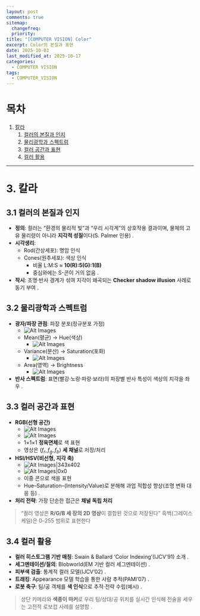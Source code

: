 ```yaml
---
layout: post
comments: true
sitemap:
  changefreq:
  priority:
title: "[COMPUTER VISION] Color"
excerpt: Color의 본질과 표현
date: 2025-10-03
last_modified_at: 2025-10-17
categories:
  - COMPUTER VISION
tags:
  - COMPUTER_VISION
---
```


# 목차

1. [칼라](#3-칼라)
	1. [컬러의 본질과 인지](#31-컬러의-본질과-인지)
	2. [물리광학과 스펙트럼](#32-물리광학과-스펙트럼)
	3. [컬러 공간과 표현](#33-컬러-공간과-표현)
	4. [컬러 활용](#34-컬러-활용)

---

# 3. 칼라
## 3.1 컬러의 본질과 인지

- **정의**: 컬러는 “환경의 물리적 빛”과 “우리 시각계”의 상호작용 결과이며, 물체의 고유 물리량이 아니라 **지각적 성질**이다(S. Palmer 인용) .
- **시각생리**:
	- Rod(간상세포): 명암 인식
	- Cones(원추세포): 색상 인식
		- 비율 L:M:S ≈ **10(R):5(G):1(B)**
		- 중심와에는 S-콘이 거의 없음 .
- **착시**: 조명·반사 경계가 섞여 지각이 왜곡되는 **Checker shadow illusion** 사례로 동기 부여 .

## 3.2 물리광학과 스펙트럼

- **광자/파장 관점**: 파장 분포(정규분포 가정)
	- ![Alt Images](https://cdn.jsdelivr.net/gh/aliquis-facio/aliquis-facio.github.io@main/_image/2025-10-17-17-48-31.jpg?raw=true)
	- Mean(평균) → Hue(색상)
		- ![Alt Images](https://cdn.jsdelivr.net/gh/aliquis-facio/aliquis-facio.github.io@main/_image/2025-10-17-17-48-38.jpg?raw=true)
	- Variance(분산) → Saturation(포화)
		- ![Alt Images](https://cdn.jsdelivr.net/gh/aliquis-facio/aliquis-facio.github.io@main/_image/2025-10-17-17-48-45.jpg?raw=true)
	- Area(영역) → Brightness
		- ![Alt Images](https://cdn.jsdelivr.net/gh/aliquis-facio/aliquis-facio.github.io@main/_image/2025-10-17-17-48-51.jpg?raw=true)
- **반사 스펙트럼**: 표면(빨강·노랑·파랑·보라)의 파장별 반사 특성이 색상의 지각을 좌우 .

## 3.3 컬러 공간과 표현

- **RGB(선형 공간)**
	- ![Alt Images](https://cdn.jsdelivr.net/gh/aliquis-facio/aliquis-facio.github.io@main/_image/2025-10-17-17-49-04.jpg?raw=true)
	- ![Alt Images](https://cdn.jsdelivr.net/gh/aliquis-facio/aliquis-facio.github.io@main/_image/2025-10-17-17-49-37.jpg?raw=true)
	- 1×1×1 **정육면체**로 색 표현
	- 영상은 ($f_r, f_g, f_b$) **세 채널**로 저장/처리
- **HSI/HSV(비선형, 지각 축)**
	- ![Alt Images|343x402](https://cdn.jsdelivr.net/gh/aliquis-facio/aliquis-facio.github.io@main/_image/2025-10-17-17-49-53.jpg?raw=true)
	- ![Alt Images|0x0](https://cdn.jsdelivr.net/gh/aliquis-facio/aliquis-facio.github.io@main/_image/2025-10-17-17-50-00.jpg?raw=true)
	- 이중 콘으로 색을 표현
	- Hue–Saturation–(Intensity/Value)로 분해해 과업 적합성 향상(조명 변화 대응 등) .
- **처리 전략**: 가장 단순한 접근은 **채널 독립 처리**

> “컬러 영상은 **R/G/B 세 장의 2D 영상**이 결합된 것으로 저장된다”
> 흑백(그레이스케일)은 0–255 범위로 표현한다

## 3.4 컬러 활용

- **컬러 히스토그램 기반 매칭**: Swain & Ballard ‘Color Indexing’(IJCV’91) 소개 .
- **세그멘테이션/질의**: Blobworld(EM 기반 컬러 세그멘테이션) .
- **피부색 검출**: 통계적 컬러 모델(IJCV’02) .
- **트래킹**: Appearance 모델 학습을 통한 사람 추적(PAMI’07) .
- **로봇 축구**: 팀/공 객체를 **색 인식**으로 추적·전략 수립(예시) .

> 상단 카메라와 **색종이 마커**로 우리 팀/상대/공 위치를 실시간 인식해 전술을 세우는 고전적 로보컵 사례를 설명함 .